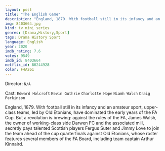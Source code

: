 ```yaml
---
layout: post
title: "The English Game"
description: "England, 1879. With football still in its infancy and an amateur sport, upper-class teams, led by Old Etonians, have dominated the early years of the FA Cup. But a revolution is brewing: against the rules of the FA, James Walsh, the owner of working-class side Darwen FC and the associated mill, secretly pays talented Scottish players Fergus Suter and Jimmy Love to join the team ahead of the cup quarterfinals against Old Etonians, whose roster features several members of the FA Board, including team captain Arthur Kinnaird..."
img: 8403664.jpg
kind: tv mini series
genres: [Drama,History,Sport]
tags: Drama History Sport 
language: English
year: 2020
imdb_rating: 7.6
votes: 9549
imdb_id: 8403664
netflix_id: 80244928
color: F4A261
---
```

Director: `N/A`  

Cast: `Edward Holcroft` `Kevin Guthrie` `Charlotte Hope` `Niamh Walsh` `Craig Parkinson` 

England, 1879. With football still in its infancy and an amateur sport, upper-class teams, led by Old Etonians, have dominated the early years of the FA Cup. But a revolution is brewing: against the rules of the FA, James Walsh, the owner of working-class side Darwen FC and the associated mill, secretly pays talented Scottish players Fergus Suter and Jimmy Love to join the team ahead of the cup quarterfinals against Old Etonians, whose roster features several members of the FA Board, including team captain Arthur Kinnaird.